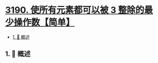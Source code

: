 # [3190. 使所有元素都可以被 3 整除的最少操作数【简单】](https://github.com/Tdahuyou/TNotes.leetcode/tree/main/notes/3190.%20%E4%BD%BF%E6%89%80%E6%9C%89%E5%85%83%E7%B4%A0%E9%83%BD%E5%8F%AF%E4%BB%A5%E8%A2%AB%203%20%E6%95%B4%E9%99%A4%E7%9A%84%E6%9C%80%E5%B0%91%E6%93%8D%E4%BD%9C%E6%95%B0%E3%80%90%E7%AE%80%E5%8D%95%E3%80%91)

<!-- region:toc -->

- [1. 📝 概述](#1--概述)

<!-- endregion:toc -->

## 1. 📝 概述
